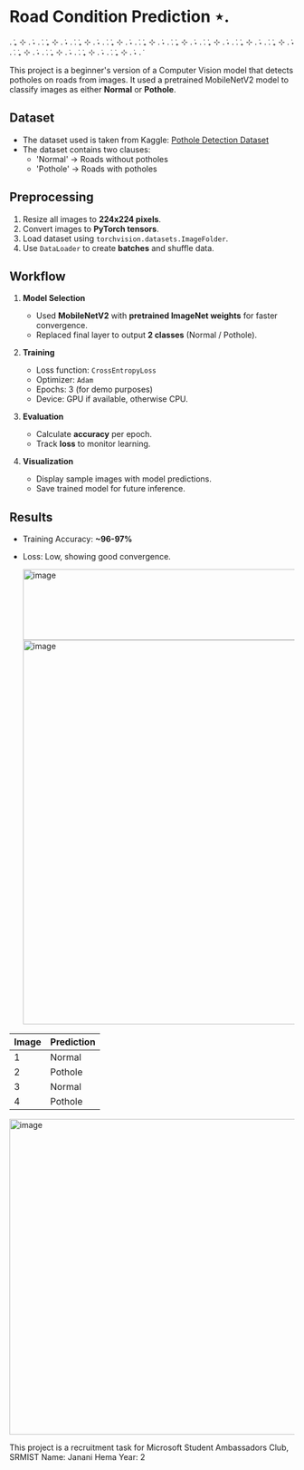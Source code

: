 # Road Condition Prediction  ⋆.
. ݁₊ ⊹ . ݁˖ . ݁. ݁₊ ⊹ . ݁˖ . ݁. ݁₊ ⊹ . ݁˖ . ݁. ݁₊ ⊹ . ݁˖ . ݁. ݁₊ ⊹ . ݁˖ . ݁. ݁₊ ⊹ . ݁˖ . ݁. ݁₊ ⊹ . ݁˖ . ݁. ݁₊ ⊹ . ݁˖ . ݁. ݁₊ ⊹ . ݁˖ . ݁. ݁₊ ⊹ . ݁˖ . ݁. ݁₊ ⊹ . ݁˖ . ݁. ݁₊ ⊹ . ݁˖ . ݁. ݁₊ ⊹ . ݁˖ . ݁

This project is a beginner's version of a Computer Vision model that detects potholes on roads from images.
It used a pretrained MobileNetV2 model to classify images as either **Normal** or **Pothole**.

## Dataset
* The dataset used is taken from Kaggle: [Pothole Detection Dataset](https://www.kaggle.com/datasets/atulyakumar98/pothole-detection-dataset)
* The dataset contains two clauses:
   * 'Normal' -> Roads without potholes
   * 'Pothole' -> Roads with potholes
## Preprocessing

1. Resize all images to **224x224 pixels**.
2. Convert images to **PyTorch tensors**.
3. Load dataset using `torchvision.datasets.ImageFolder`.
4. Use `DataLoader` to create **batches** and shuffle data.

## Workflow 

1. **Model Selection**  
   - Used **MobileNetV2** with **pretrained ImageNet weights** for faster convergence.
   - Replaced final layer to output **2 classes** (Normal / Pothole).

2. **Training**  
   - Loss function: `CrossEntropyLoss`  
   - Optimizer: `Adam`  
   - Epochs: 3 (for demo purposes)  
   - Device: GPU if available, otherwise CPU.

3. **Evaluation**  
   - Calculate **accuracy** per epoch.
   - Track **loss** to monitor learning.

4. **Visualization**  
   - Display sample images with model predictions.
   - Save trained model for future inference.

## Results 
- Training Accuracy: **~96-97%**
- Loss: Low, showing good convergence.

  <img width="539" height="125" alt="image" src="https://github.com/user-attachments/assets/be25e1f8-c60c-4c80-9155-01e201da0788" />

  <img width="661" height="678" alt="image" src="https://github.com/user-attachments/assets/c0f46477-746d-4dcb-809e-f8c295036e9a" />

| Image | Prediction |
|-------|-----------|
| 1 | Normal |
| 2 | Pothole |
| 3 | Normal |
| 4 | Pothole |

<img width="769" height="557" alt="image" src="https://github.com/user-attachments/assets/1e2b162a-db13-4115-b836-61062b6c1d14" />



This project is a recruitment task for Microsoft Student Ambassadors Club, SRMIST
Name: Janani Hema
Year: 2


  
